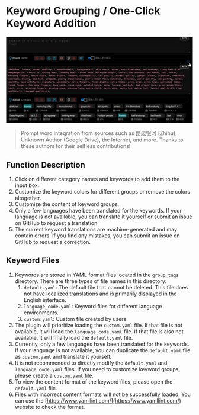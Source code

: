 # Keyword Grouping / One-Click Keyword Addition

![](./assets/images/demo.group_tags.gif)

> Prompt word integration from sources such as 路过银河 (Zhihu), Unknown Author (Google Drive), the Internet, and more. Thanks to these authors for their selfless contributions!

## Function Description

1. Click on different category names and keywords to add them to the input box.
2. Customize the keyword colors for different groups or remove the colors altogether.
3. Customize the content of keyword groups.
4. Only a few languages have been translated for the keywords. If your language is not available, you can translate it yourself or submit an issue on GitHub to request a translation.
5. The current keyword translations are machine-generated and may contain errors. If you find any mistakes, you can submit an issue on GitHub to request a correction.

## Keyword Files

1. Keywords are stored in YAML format files located in the `group_tags` directory. There are three types of file names in this directory:
   1. `default.yaml`: The default file that cannot be deleted. This file does not have localized translations and is primarily displayed in the English interface.
   2. `language_code.yaml`: Keyword files for different language environments.
   3. `custom.yaml`: Custom file created by users.
2. The plugin will prioritize loading the `custom.yaml` file. If that file is not available, it will load the `language_code.yaml` file. If that file is also not available, it will finally load the `default.yaml` file.
3. Currently, only a few languages have been translated for the keywords. If your language is not available, you can duplicate the `default.yaml` file as `custom.yaml` and translate it yourself.
4. It is not recommended to directly modify the `default.yaml` and `language_code.yaml` files. If you need to customize keyword groups, please create a `custom.yaml` file.
5. To view the content format of the keyword files, please open the `default.yaml` file.
6. Files with incorrect content formats will not be successfully loaded. You can use the [https://www.yamllint.com/](https://www.yamllint.com/) website to check the format.